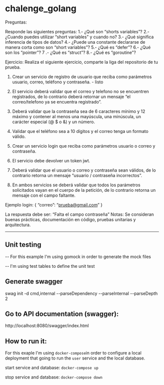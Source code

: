 # chalenge_golang

Preguntas:

Responde las siguientes preguntas:
1.- ¿Qué son “shorts variables”?
2.- ¿Cuando puedes utilizar “short variables” y cuando no?
3.- ¿Qué significa inferencia de tipos de datos?
4.- ¿Puede una constante declararse de manera corta como son “short variables”?
5.- ¿Qué es “defer”?
6.- ¿Qué son los “pointer”?
7 .- ¿Qué es “struct”?
8.- ¿Qué es “goroutine”?

Ejercicio:
Realiza el siguiente ejercicio, comparte la liga del repositorio de tu prueba.
1. Crear un servicio de registro de usuario que reciba como parámetros usuario, correo,
teléfono y contraseña. - listo

2. El servicio deberá validar que el correo y telefono no se encuentren registrados, de lo
contrario deberá retornar un mensaje “el correo/telefono ya se encuentra registrado”.

3. Deberá validar que la contraseña sea de 6 caracteres mínimo y 12 máximo y contener
al menos una mayúscula, una minúscula, un carácter especial (@ $ o &) y un número.
4. Validar que el teléfono sea a 10 dígitos y el correo tenga un formato válido.


5. Crear un servicio login que reciba como parámetros usuario o correo y contraseña.
6. El servicio debe devolver un token jwt.
7. Deberá validar que el usuario o correo y contraseña sean válidos, de lo contrario
retorna un mensaje “usuario / contraseña incorrectos”.
1. En ambos servicios se deberá validar que todos los parámetros solicitados vayan en el
cuerpo de la petición, de lo contrario retorna un mensaje con el campo faltante.

Ejemplo login:
{
“correo”: “prueba@gmail.com”
}

La respuesta debe ser:
“Falta el campo contraseña”
Notas: Se consideran buenas prácticas, documentación en código, pruebas unitarias y
arquitectura.

----------
## Unit testing
-- For this example I'm using gomock in order to generate the mock files

-- I'm using test tables to define the unit test

## Generate swagger
swag init -d cmd,internal --parseDependency --parseInternal --parseDepth 2


## Go to API documentation (swagger):
http://localhost:8080/swagger/index.html

## How to run it:

For this exaple I'm using `docker-compose`in order to configure a local deployment that going to run
the `user` service and the local database.

start service and database:
`docker-compose up`

stop service and database:
`docker-compose down`

